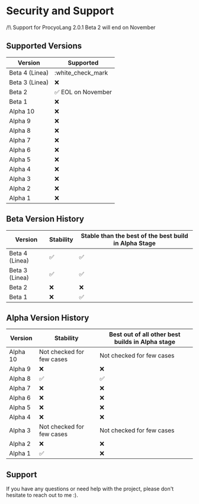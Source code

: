 # Security and Support

/!\ Support for ProcyoLang 2.0.1 Beta 2 will end on November

## Supported Versions

| Version       | Supported                          |
| ------------- | ---------------------------------- |
| Beta 4 (Linea)| :white_check_mark                  |
| Beta 3 (Linea)| :x:                                |
| Beta 2        | :white_check_mark: EOL on November |
| Beta 1        | :x:                                |
| Alpha 10      | :x:                                |
| Alpha 9       | :x:                                |
| Alpha 8       | :x:                                |
| Alpha 7       | :x:                                |
| Alpha 6       | :x:                                |
| Alpha 5       | :x:                                |
| Alpha 4       | :x:                                |
| Alpha 3       | :x:                                |
| Alpha 2       | :x:                                |
| Alpha 1       | :x:                                |

## Beta Version History

| Version       | Stability                         | Stable than the best of the best build in Alpha Stage |
| ------------- | --------------------------------- | ----------------------------------------------------- |
| Beta 4 (Linea)| :white_check_mark:                | :white_check_mark:                                    |
| Beta 3 (Linea)| :white_check_mark:                | :white_check_mark:                                    |
| Beta 2        | :x:                               | :x:                                                   |
| Beta 1        | :x:                               | :white_check_mark:                                    |

## Alpha Version History

| Version       | Stability                         | Best out of all other best builds in Alpha stage |
| ------------- | --------------------------------- | ------------------------------------------------ |
| Alpha 10      | Not checked for few cases         | Not checked for few cases                        |
| Alpha 9       | :x:                               | :x:                                              |
| Alpha 8       | :white_check_mark:                | :white_check_mark:                               |
| Alpha 7       | :x:                               | :x:                                              |
| Alpha 6       | :x:                               | :x:                                              |
| Alpha 5       | :x:                               | :x:                                              |
| Alpha 4       | :x:                               | :x:                                              |
| Alpha 3       | Not checked for few cases         | Not checked for few cases                        |
| Alpha 2       | :x:                               | :x:                                              |
| Alpha 1       | :white_check_mark:                | :x:                                              |

## Support

If you have any questions or need help with the project, please don't hesitate to reach out to me :).

